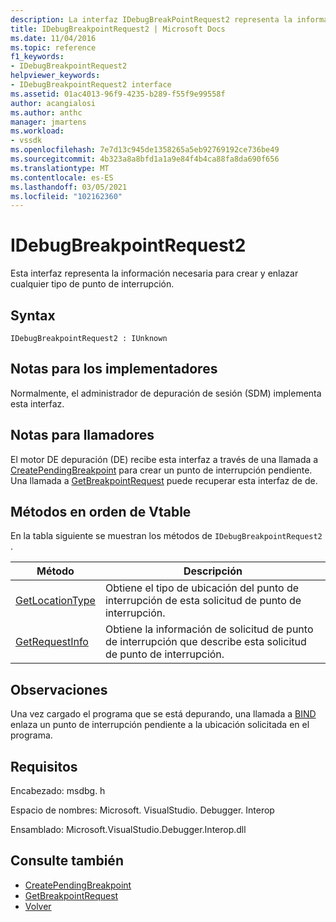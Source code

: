 ```yaml
---
description: La interfaz IDebugBreakPointRequest2 representa la información necesaria para crear y enlazar cualquier tipo de punto de interrupción.
title: IDebugBreakpointRequest2 | Microsoft Docs
ms.date: 11/04/2016
ms.topic: reference
f1_keywords:
- IDebugBreakpointRequest2
helpviewer_keywords:
- IDebugBreakpointRequest2 interface
ms.assetid: 01ac4013-96f9-4235-b289-f55f9e99558f
author: acangialosi
ms.author: anthc
manager: jmartens
ms.workload:
- vssdk
ms.openlocfilehash: 7e7d13c945de1358265a5eb92769192ce736be49
ms.sourcegitcommit: 4b323a8a8bfd1a1a9e84f4b4ca88fa8da690f656
ms.translationtype: MT
ms.contentlocale: es-ES
ms.lasthandoff: 03/05/2021
ms.locfileid: "102162360"
---
```

# <a name="idebugbreakpointrequest2"></a>IDebugBreakpointRequest2
Esta interfaz representa la información necesaria para crear y enlazar cualquier tipo de punto de interrupción.

## <a name="syntax"></a>Syntax

```
IDebugBreakpointRequest2 : IUnknown
```

## <a name="notes-for-implementers"></a>Notas para los implementadores
 Normalmente, el administrador de depuración de sesión (SDM) implementa esta interfaz.

## <a name="notes-for-callers"></a>Notas para llamadores
 El motor DE depuración (DE) recibe esta interfaz a través de una llamada a [CreatePendingBreakpoint](../../../extensibility/debugger/reference/idebugengine2-creatependingbreakpoint.md) para crear un punto de interrupción pendiente. Una llamada a [GetBreakpointRequest](../../../extensibility/debugger/reference/idebugpendingbreakpoint2-getbreakpointrequest.md) puede recuperar esta interfaz de de.

## <a name="methods-in-vtable-order"></a>Métodos en orden de Vtable
 En la tabla siguiente se muestran los métodos de `IDebugBreakpointRequest2` .

|Método|Descripción|
|------------|-----------------|
|[GetLocationType](../../../extensibility/debugger/reference/idebugbreakpointrequest2-getlocationtype.md)|Obtiene el tipo de ubicación del punto de interrupción de esta solicitud de punto de interrupción.|
|[GetRequestInfo](../../../extensibility/debugger/reference/idebugbreakpointrequest2-getrequestinfo.md)|Obtiene la información de solicitud de punto de interrupción que describe esta solicitud de punto de interrupción.|

## <a name="remarks"></a>Observaciones
 Una vez cargado el programa que se está depurando, una llamada a [BIND](../../../extensibility/debugger/reference/idebugpendingbreakpoint2-bind.md) enlaza un punto de interrupción pendiente a la ubicación solicitada en el programa.

## <a name="requirements"></a>Requisitos
 Encabezado: msdbg. h

 Espacio de nombres: Microsoft. VisualStudio. Debugger. Interop

 Ensamblado: Microsoft.VisualStudio.Debugger.Interop.dll

## <a name="see-also"></a>Consulte también
- [CreatePendingBreakpoint](../../../extensibility/debugger/reference/idebugengine2-creatependingbreakpoint.md)
- [GetBreakpointRequest](../../../extensibility/debugger/reference/idebugpendingbreakpoint2-getbreakpointrequest.md)
- [Volver](../../../extensibility/debugger/reference/idebugpendingbreakpoint2-bind.md)
